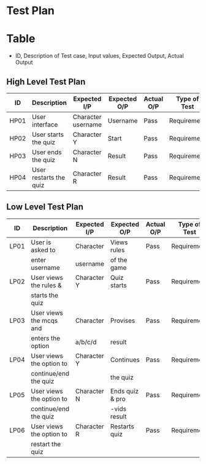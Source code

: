 # Test Plan

# Table
* ID, Description of Test case, Input values, Expected Output, Actual Output

## High Level Test Plan

| ID | Description | Expected I/P | Expected O/P | Actual O/P | Type of Test |
|----|----------------------|-------------|-------------|-------------|--------------|
|HP01| User interface| Character username | Username | Pass| Requirement |
|HP02| User starts the quiz | Character Y | Start | Pass| Requirement |
|HP03| User ends the quiz | Character N | Result | Pass| Requirement |
|HP04| User restarts the quiz | Character R | Result | Pass| Requirement |

## Low Level Test Plan

| ID | Description | Expected I/P | Expected O/P| Actual O/P | Type of Test| ID |
|----|--------------------------|-------------|---------------|------|------------|----|
|LP01| User is asked to | Character | Views rules | Pass | Requirement|HP01|
|    | enter username   | username  | of the game |      |            |    |
|LP02| User views the rules & | Character Y| Quiz starts | Pass | Requirement|HP02|
|    | starts the quiz        |            |             |      |            |    |
|LP03| User views the mcqs and | Character | Provises  | Pass | Requirement|HP02|
|    | enters the option       | a/b/c/d   | result    |      |            |    |
|LP04| User views the option to | Character Y | Continues |Pass| Requirement|HP02| 
|    | continue/end the quiz    |             | the quiz  |    |            |    |
|LP05| User views the option to | Character N | Ends quiz & pro| Pass | Requirement|HP03|
|    | continue/end the quiz    |             | -vids result   |      |            |    |
|LP06| User views the option to | Character R | Restarts quiz | Pass | Requirement |HP04|
|    | restart the quiz         |             |               |      |             |    |

